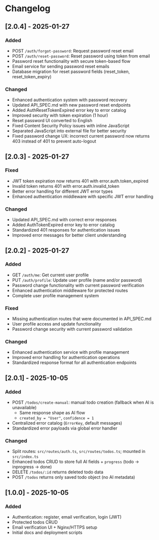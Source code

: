 # Changelog

## [2.0.4] - 2025-01-27
### Added
- POST `/auth/forgot-password`: Request password reset email
- POST `/auth/reset-password`: Reset password using token from email
- Password reset functionality with secure token-based flow
- Email service for sending password reset emails
- Database migration for reset password fields (reset_token, reset_token_expiry)

### Changed
- Enhanced authentication system with password recovery
- Updated API_SPEC.md with new password reset endpoints
- Added AuthResetTokenExpired error key to error catalog
- Improved security with token expiration (1 hour)
- Reset password UI converted to English
- Fixed Content Security Policy issues with inline JavaScript
- Separated JavaScript into external file for better security
- Fixed password change UX: incorrect current password now returns 403 instead of 401 to prevent auto-logout

## [2.0.3] - 2025-01-27
### Fixed
- JWT token expiration now returns 401 with error.auth.token_expired
- Invalid token returns 401 with error.auth.invalid_token
- Better error handling for different JWT error types
- Enhanced authentication middleware with specific JWT error handling

### Changed
- Updated API_SPEC.md with correct error responses
- Added AuthTokenExpired error key to error catalog
- Standardized 401 responses for authentication issues
- Improved error messages for better client understanding

## [2.0.2] - 2025-01-27
### Added
- GET `/auth/me`: Get current user profile
- PUT `/auth/profile`: Update user profile (name and/or password)
- Password change functionality with current password verification
- Enhanced authentication middleware for protected routes
- Complete user profile management system

### Fixed
- Missing authentication routes that were documented in API_SPEC.md
- User profile access and update functionality
- Password change security with current password validation

### Changed
- Enhanced authentication service with profile management
- Improved error handling for authentication operations
- Standardized response format for all authentication endpoints

## [2.0.1] - 2025-10-05
### Added
- POST `/todos/create-manual`: manual todo creation (fallback when AI is unavailable)
  - Same response shape as AI flow
  - `created_by = "User"`, `confidence = 1`
- Centralized error catalog (`ErrorKey`, default messages)
- Standardized error payloads via global error handler

### Changed
- Split routes: `src/routes/auth.ts`, `src/routes/todos.ts`; mounted in `src/index.ts`
- Enhanced todos CRUD to store full AI fields + `progress` (todo → inprogress → done)
- DELETE `/todos/:id` returns deleted todo data
- POST `/todos` returns only saved todo object (no AI metadata)

## [1.0.0] - 2025-10-05
### Added
- Authentication: register, email verification, login (JWT)
- Protected todos CRUD
- Email verification UI + Nginx/HTTPS setup
- Initial docs and deployment scripts
